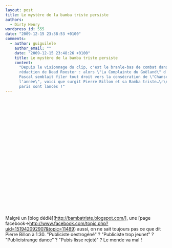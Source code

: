 ```yaml
---
layout: post
title: Le mystère de la bamba triste persiste
authors:
  - Dirty Henry
wordpress_id: 555
date: "2009-12-15 23:38:53 +0100"
comments:
  - author: guiguilele
    author_email: ""
    date: "2009-12-15 23:48:26 +0100"
    title: Le mystère de la bamba triste persiste
    content:
      "Depuis le visionnage du clip, c'est le branle-bas de combat dans la
      rédaction de Dead Rooster : alors \"La Complainte du Goëland\" d'Eddy
      Pascal semblait filer tout droit vers la consécration de \"Chanson de
      l'année\", voici que surgit Pierre Billon et sa Bamba triste…\r\n\r\nLes
      paris sont lancés !"
---
```


<p>

<object width="500" height="350"><param name="movie" value="http://www.youtube.com/v/V7QHPDcUp9M&hl=fr_FR&fs=1&"></param><param name="allowFullScreen" value="true"></param><param name="allowscriptaccess" value="always"></param><embed src="http://www.youtube.com/v/V7QHPDcUp9M&hl=fr_FR&fs=1&" type="application/x-shockwave-flash" allowscriptaccess="always" allowfullscreen="true" width="500" height="350"></embed></object>

</p>

Malgré un [blog dédié](http://bambatriste.blogspot.com/], une [page
facebook->http://www.facebook.com/topic.php?uid=151942092907&topic=11489) aussi,
on ne sait toujours pas ce que dit Pierre Billon à 1:30. "Publiciste oestrogéné"
? "Publiciste trop jeunet" ? "Publicistrange dance" ? "Pubis lisse rejeté" ? Le
monde va mal !
